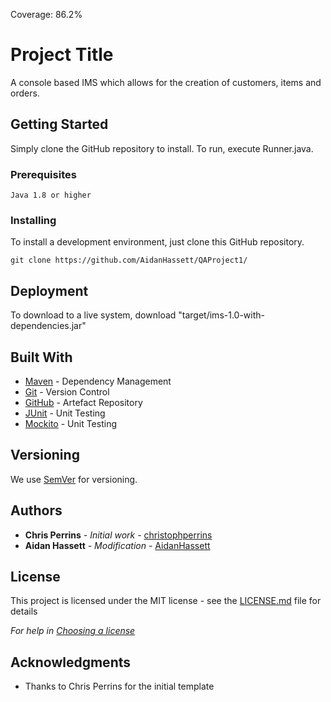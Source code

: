 Coverage: 86.2%
# Project Title

A console based IMS which allows for the creation of customers, items and orders.

## Getting Started

Simply clone the GitHub repository to install. To run, execute Runner.java.

### Prerequisites

```
Java 1.8 or higher
```

### Installing

To install a development environment, just clone this GitHub repository.

```
git clone https://github.com/AidanHassett/QAProject1/
```

## Deployment

To download to a live system, download "target/ims-1.0-with-dependencies.jar"

## Built With

* [Maven](https://maven.apache.org/) - Dependency Management
* [Git](https://git-scm.com/) - Version Control
* [GitHub](https://github.com/) - Artefact Repository
* [JUnit](https://junit.org/) - Unit Testing
* [Mockito](https://site.mockito.org/) - Unit Testing

## Versioning

We use [SemVer](http://semver.org/) for versioning.

## Authors

* **Chris Perrins** - *Initial work* - [christophperrins](https://github.com/christophperrins)
* **Aidan Hassett** - *Modification* - [AidanHassett](https://github.com/AidanHassett)

## License

This project is licensed under the MIT license - see the [LICENSE.md](LICENSE.md) file for details

*For help in [Choosing a license](https://choosealicense.com/)*

## Acknowledgments

* Thanks to Chris Perrins for the initial template
